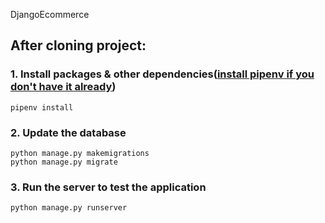 DjangoEcommerce

## After cloning project:

### 1. Install packages & other dependencies([install pipenv if you don't have it already]())

```
pipenv install
```
### 2. Update the database
```
python manage.py makemigrations
python manage.py migrate
```

### 3. Run the server to test the application
```
python manage.py runserver
```
